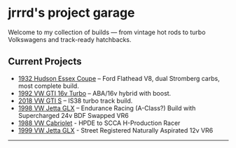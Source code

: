 # jrrrd's project garage

Welcome to my collection of builds — from vintage hot rods to turbo Volkswagens and track-ready hatchbacks.

## Current Projects
- [1932 Hudson Essex Coupe](cars/hudson-essex.md) – Ford Flathead V8, dual Stromberg carbs, most complete build.
- [1992 VW GTI 16v Turbo](cars/mk2-16vt.md) – ABA/16v hybrid with boost.
- [2018 VW GTI S](cars/mk7-5-gti.md) – IS38 turbo track build.
- [1998 VW Jetta GLX](cars/98-vr6-jetta.md) – Endurance Racing (A-Class?) Build with Supercharged 24v BDF Swapped VR6
- [1988 VW Cabriolet](cars/mk1-cabriolet.md) - HPDE to SCCA H-Production Racer
- [1999 VW Jetta GLX](cars/99-vr6-jetta.md) - Street Registered Naturally Aspirated 12v VR6

---

